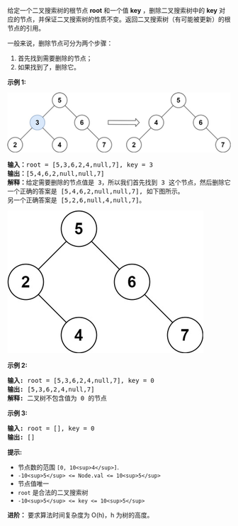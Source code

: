 给定一个二叉搜索树的根节点 **root** 和一个值  **key** ，删除二叉搜索树中的 **key** 对应的节点，并保证二叉搜索树的性质不变。返回二叉搜索树（有可能被更新）的根节点的引用。

一般来说，删除节点可分为两个步骤：

1. 首先找到需要删除的节点；
2. 如果找到了，删除它。

**示例 1:**

![1744462981761](image/README/1744462981761.png)

<pre><strong>输入：</strong>root = [5,3,6,2,4,null,7], key = 3
<strong>输出：</strong>[5,4,6,2,null,null,7]
<strong>解释：</strong>给定需要删除的节点值是 3，所以我们首先找到 3 这个节点，然后删除它。
一个正确的答案是 [5,4,6,2,null,null,7], 如下图所示。
另一个正确答案是 [5,2,6,null,4,null,7]。</pre>

![1744462994530](image/README/1744462994530.png)

**示例 2:**

<pre><strong>输入:</strong> root = [5,3,6,2,4,null,7], key = 0
<strong>输出:</strong> [5,3,6,2,4,null,7]
<strong>解释:</strong> 二叉树不包含值为 0 的节点
</pre>

**示例 3:**

<pre><strong>输入:</strong> root = [], key = 0
<strong>输出:</strong> []</pre>

**提示:**

* 节点数的范围 `[0, 10<sup>4</sup>]`.
* `-10<sup>5</sup> <= Node.val <= 10<sup>5</sup>`
* 节点值唯一
* `root` 是合法的二叉搜索树
* `-10<sup>5</sup> <= key <= 10<sup>5</sup>`

**进阶：** 要求算法时间复杂度为 O(h)，h 为树的高度。
